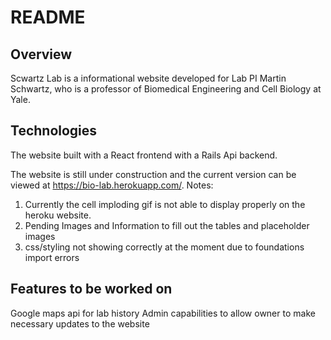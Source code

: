 # README

## Overview

Scwartz Lab is a informational website developed for Lab PI Martin Schwartz, who is a professor of Biomedical Engineering and Cell Biology at Yale.


## Technologies
The website built with a React frontend with a Rails Api backend.


The website is still under construction and the current version can be viewed at https://bio-lab.herokuapp.com/.
  Notes: 
  1. Currently the cell imploding gif is not able to display properly on the heroku website.
  2. Pending Images and Information to fill out the tables and placeholder images
  3. css/styling not showing correctly at the moment due to foundations import errors

## Features to be worked on

Google maps api for lab history
Admin capabilities to allow owner to make necessary updates to the website
